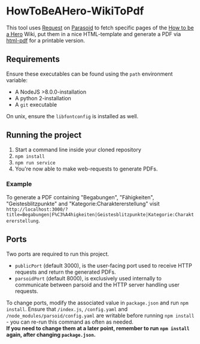 # HowToBeAHero-WikiToPdf

This tool uses [Request](https://github.com/request/request) on [Parasoid](https://www.mediawiki.org/wiki/Parsoid) to fetch specific pages of the [How to be a Hero](https://howtobeahero.de/index.php?title=Hauptseite) Wiki, put them in a nice HTML-template and generate a PDF via [html-pdf](https://www.npmjs.com/package/html-pdf) for a printable version.

## Requirements

Ensure these executables can be found using the `path` environment variable:

* A NodeJS >8.0.0-installation
* A python 2-installation
* A `git` executable

On unix, ensure the `libfontconfig` is installed as well.

## Running the project

1. Start a command line inside your cloned repository
2. `npm install`
3. `npm run service`
4. You're now able to make web-requests to generate PDFs.

### Example
To generate a PDF containing "Begabungen", "Fähigkeiten", "Geistesblitzpunkte" and "Kategorie:Charaktererstellung" visit `http://localhost:3000/?title=Begabungen|F%C3%A4higkeiten|Geistesblitzpunkte|Kategorie:Charaktererstellung`.

## Ports

Two ports are required to run this project.  
* `publicPort` (default 3000), is the user-facing port used to receive HTTP requests and return the generated PDFs.
* `parsoidPort` (default 8000), is exclusively used internally to communicate between parsoid and the HTTP server handling user requests.

To change ports, modify the associated value in `package.json` and run `npm install`. Ensure that `/index.js`, `/config.yaml` and `/node_modules/parsoid/config.yaml` are writable before running `npm install` - you can re-run this command as often as needed.  
**If you need to change them at a later point, remember to run `npm install` again, after changing `package.json`.**